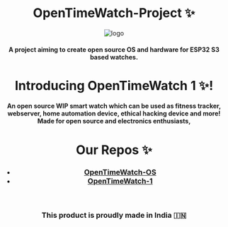 <h1 style="text-align:center;">
    OpenTimeWatch-Project ✨
</h1>
<p align="center">
    <img src="https://avatars.githubusercontent.com/u/188985950?s=400&u=db8ffcf57d93e2f0231639ccdab338dda3999e4a&v=4" alt="logo"/>
</p>
<h4 style="text-align:center;">
    A project aiming to create open source OS and hardware for ESP32 S3 based watches.
</h4>
<h1 style="text-align:center;">
    Introducing OpenTimeWatch 1 ✨!
</h1>
<h4 style="text-align:center;">
    An open source WIP smart watch which can be used as fitness tracker, webserver, home automation device, ethical hacking device and more!
    <br>
    Made for open source and electronics enthusiasts, 
</h4>
<h1 style="text-align:center;">
    Our Repos ✨
</h1>
<h3 style="text-align:center;">
    <ul>
        <li>
            <a href="https://github.com/OpenTimeWatch-Project/OpenTimeWatch-OS/">
               OpenTimeWatch-OS
            </a>
        </li>
        <li>
            <a href="https://github.com/OpenTimeWatch-Project/OpenTimeWatch-1/">
               OpenTimeWatch-1
            </a>
        </li>
    </ul>
    <br>
    <br>
    This product is proudly made in India 🇮🇳
</h3>



